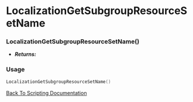 # LocalizationGetSubgroupResourceSetName

### LocalizationGetSubgroupResourceSetName()
- ***Returns:*** 

### Usage

```Lua
LocalizationGetSubgroupResourceSetName()
```


[Back To Scripting Documentation](../README.md)
